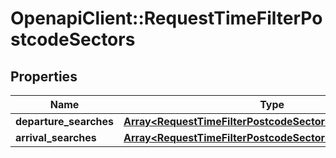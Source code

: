 # OpenapiClient::RequestTimeFilterPostcodeSectors

## Properties
Name | Type | Description | Notes
------------ | ------------- | ------------- | -------------
**departure_searches** | [**Array&lt;RequestTimeFilterPostcodeSectorsDepartureSearch&gt;**](RequestTimeFilterPostcodeSectorsDepartureSearch.md) |  | [optional] 
**arrival_searches** | [**Array&lt;RequestTimeFilterPostcodeSectorsArrivalSearch&gt;**](RequestTimeFilterPostcodeSectorsArrivalSearch.md) |  | [optional] 


